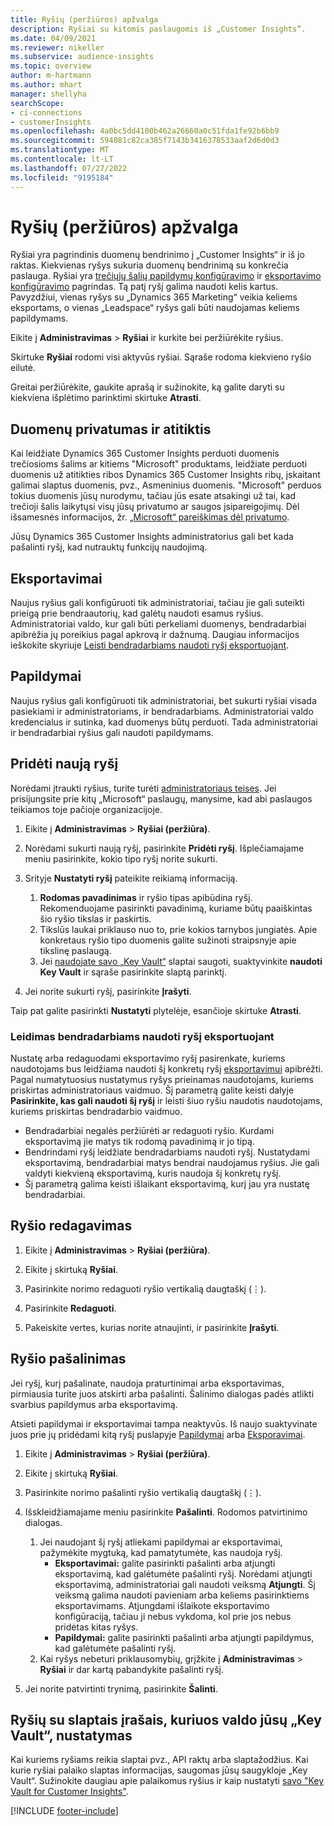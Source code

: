 ```yaml
---
title: Ryšių (peržiūros) apžvalga
description: Ryšiai su kitomis paslaugomis iš „Customer Insights“.
ms.date: 04/09/2021
ms.reviewer: nikeller
ms.subservice: audience-insights
ms.topic: overview
author: m-hartmann
ms.author: mhart
manager: shellyha
searchScope:
- ci-connections
- customerInsights
ms.openlocfilehash: 4a0bc5dd4100b462a26660a0c51fda1fe92b6bb9
ms.sourcegitcommit: 594081c82ca385f7143b3416378533aaf2d6d0d3
ms.translationtype: MT
ms.contentlocale: lt-LT
ms.lasthandoff: 07/27/2022
ms.locfileid: "9195184"
---
```

# <a name="connections-preview-overview"></a>Ryšių (peržiūros) apžvalga

Ryšiai yra pagrindinis duomenų bendrinimo į „Customer Insights“ ir iš jo raktas. Kiekvienas ryšys sukuria duomenų bendrinimą su konkrečia paslauga. Ryšiai yra [trečiųjų šalių papildymų konfigūravimo](enrichment-hub.md) ir [eksportavimo konfigūravimo](export-destinations.md) pagrindas. Tą patį ryšį galima naudoti kelis kartus. Pavyzdžiui, vienas ryšys su „Dynamics 365 Marketing“ veikia keliems eksportams, o vienas „Leadspace“ ryšys gali būti naudojamas keliems papildymams.

Eikite į **Administravimas** > **Ryšiai** ir kurkite bei peržiūrėkite ryšius.

Skirtuke **Ryšiai** rodomi visi aktyvūs ryšiai. Sąraše rodoma kiekvieno ryšio eilutė.

Greitai peržiūrėkite, gaukite aprašą ir sužinokite, ką galite daryti su kiekviena išplėtimo parinktimi skirtuke **Atrasti**.

## <a name="data-privacy-and-compliance"></a>Duomenų privatumas ir atitiktis

Kai leidžiate Dynamics 365 Customer Insights perduoti duomenis trečiosioms šalims ar kitiems "Microsoft" produktams, leidžiate perduoti duomenis už atitikties ribos Dynamics 365 Customer Insights ribų, įskaitant galimai slaptus duomenis, pvz., Asmeninius duomenis. "Microsoft" perduos tokius duomenis jūsų nurodymu, tačiau jūs esate atsakingi už tai, kad trečioji šalis laikytųsi visų jūsų privatumo ar saugos įsipareigojimų. Dėl išsamesnės informacijos, žr. [„Microsoft“ pareiškimas dėl privatumo](https://go.microsoft.com/fwlink/?linkid=396732).

Jūsų Dynamics 365 Customer Insights administratorius gali bet kada pašalinti ryšį, kad nutrauktų funkcijų naudojimą.

## <a name="exports"></a>Eksportavimai

Naujus ryšius gali konfigūruoti tik administratoriai, tačiau jie gali suteikti prieigą prie bendraautorių, kad galėtų naudoti esamus ryšius. Administratoriai valdo, kur gali būti perkeliami duomenys, bendradarbiai apibrėžia jų poreikius pagal apkrovą ir dažnumą. Daugiau informacijos ieškokite skyriuje [Leisti bendradarbiams naudoti ryšį eksportuojant](#allow-contributors-to-use-a-connection-for-exports).

## <a name="enrichments"></a>Papildymai

Naujus ryšius gali konfigūruoti tik administratoriai, bet sukurti ryšiai visada pasiekiami ir administratoriams, ir bendradarbiams. Administratoriai valdo kredencialus ir sutinka, kad duomenys būtų perduoti. Tada administratoriai ir bendradarbiai ryšius gali naudoti papildymams.

## <a name="add-a-new-connection"></a>Pridėti naują ryšį

Norėdami įtraukti ryšius, turite turėti [administratoriaus teises](permissions.md). Jei prisijungsite prie kitų „Microsoft“ paslaugų, manysime, kad abi paslaugos teikiamos toje pačioje organizacijoje.

1. Eikite į **Administravimas** > **Ryšiai (peržiūra)**.

1. Norėdami sukurti naują ryšį, pasirinkite **Pridėti ryšį**. Išplečiamajame meniu pasirinkite, kokio tipo ryšį norite sukurti.

1. Srityje **Nustatyti ryšį** pateikite reikiamą informaciją.
   1. **Rodomas pavadinimas** ir ryšio tipas apibūdina ryšį. Rekomenduojame pasirinkti pavadinimą, kuriame būtų paaiškintas šio ryšio tikslas ir paskirtis.
   1. Tikslūs laukai priklauso nuo to, prie kokios tarnybos jungiatės. Apie konkretaus ryšio tipo duomenis galite sužinoti straipsnyje apie tikslinę paslaugą.
   1. Jei [naudojate savo „Key Vault“](use-azure-key-vault.md) slaptai saugoti, suaktyvinkite **naudoti Key Vault** ir sąraše pasirinkite slaptą parinktį.

1. Jei norite sukurti ryšį, pasirinkite **Įrašyti**.

Taip pat galite pasirinkti **Nustatyti** plytelėje, esančioje skirtuke **Atrasti**.

### <a name="allow-contributors-to-use-a-connection-for-exports"></a>Leidimas bendradarbiams naudoti ryšį eksportuojant

Nustatę arba redaguodami eksportavimo ryšį pasirenkate, kuriems naudotojams bus leidžiama naudoti šį konkretų ryšį [eksportavimui](export-destinations.md) apibrėžti. Pagal numatytuosius nustatymus ryšys prieinamas naudotojams, kuriems priskirtas administratoriaus vaidmuo. Šį parametrą galite keisti dalyje **Pasirinkite, kas gali naudoti šį ryšį** ir leisti šiuo ryšiu naudotis naudotojams, kuriems priskirtas bendradarbio vaidmuo.

- Bendradarbiai negalės peržiūrėti ar redaguoti ryšio. Kurdami eksportavimą jie matys tik rodomą pavadinimą ir jo tipą.
- Bendrindami ryšį leidžiate bendradarbiams naudoti ryšį. Nustatydami eksportavimą, bendradarbiai matys bendrai naudojamus ryšius. Jie gali valdyti kiekvieną eksportavimą, kuris naudoja šį konkretų ryšį.
- Šį parametrą galima keisti išlaikant eksportavimą, kurį jau yra nustatę bendradarbiai.

## <a name="edit-a-connection"></a>Ryšio redagavimas

1. Eikite į **Administravimas** > **Ryšiai (peržiūra)**.

1. Eikite į skirtuką **Ryšiai**.

1. Pasirinkite norimo redaguoti ryšio vertikalią daugtaškį (&vellip;).

1. Pasirinkite **Redaguoti**.

1. Pakeiskite vertes, kurias norite atnaujinti, ir pasirinkite **Įrašyti**.

## <a name="remove-a-connection"></a>Ryšio pašalinimas

Jei ryšį, kurį pašalinate, naudoja praturtinimai arba eksportavimas, pirmiausia turite juos atskirti arba pašalinti. Šalinimo dialogas padės atlikti svarbius papildymus arba eksportavimą.

Atsieti papildymai ir eksportavimai tampa neaktyvūs. Iš naujo suaktyvinate juos prie jų pridėdami kitą ryšį puslapyje [Papildymai](enrichment-hub.md) arba [Eksporavimai](export-destinations.md).

1. Eikite į **Administravimas** > **Ryšiai (peržiūra)**.

1. Eikite į skirtuką **Ryšiai**.

1. Pasirinkite norimo pašalinti ryšio vertikalią daugtaškį (&vellip;).

1. Išskleidžiamajame meniu pasirinkite **Pašalinti**. Rodomos patvirtinimo dialogas.

   1. Jei naudojant šį ryšį atliekami papildymai ar eksportavimai, pažymėkite mygtuką, kad pamatytumėte, kas naudoja ryšį.
      - **Eksportavimai:** galite pasirinkti pašalinti arba atjungti eksportavimą, kad galėtumėte pašalinti ryšį. Norėdami atjungti eksportavimą, administratoriai gali naudoti veiksmą **Atjungti**. Šį veiksmą galima naudoti pavieniam arba keliems pasirinktiems eksportavimams. Atjungdami išlaikote eksportavimo konfigūraciją, tačiau ji nebus vykdoma, kol prie jos nebus pridėtas kitas ryšys.
      - **Papildymai:** galite pasirinkti pašalinti arba atjungti papildymus, kad galėtumėte pašalinti ryšį.
   1. Kai ryšys nebeturi priklausomybių, grįžkite į **Administravimas** > **Ryšiai** ir dar kartą pabandykite pašalinti ryšį.

1. Jei norite patvirtinti trynimą, pasirinkite **Šalinti**.

## <a name="set-up-connections-with-secrets-managed-by-your-own-key-vault"></a>Ryšių su slaptais įrašais, kuriuos valdo jūsų „Key Vault“, nustatymas

Kai kuriems ryšiams reikia slaptai pvz., API raktų arba slaptažodžius. Kai kurie ryšiai palaiko slaptas informacijas, saugomas jūsų saugykloje „Key Vault“. Sužinokite daugiau apie palaikomus ryšius ir kaip nustatyti [savo "Key Vault for Customer Insights"](use-azure-key-vault.md).

[!INCLUDE [footer-include](includes/footer-banner.md)]

